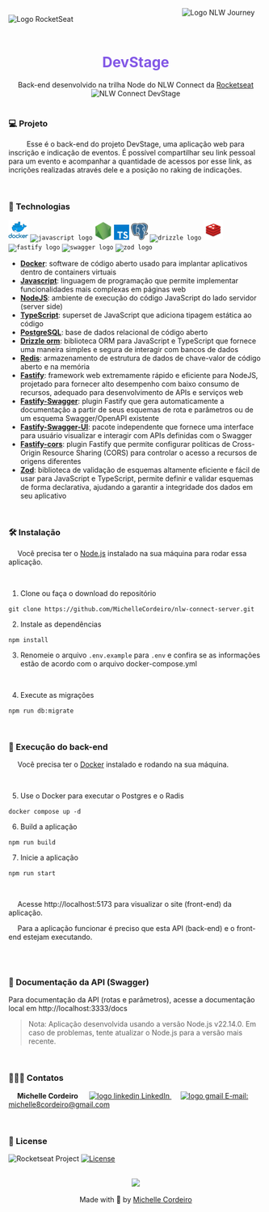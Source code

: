 <!-- Banner session -->
<p>
  <img src="https://i.postimg.cc/xT5jvJXF/rocketseat-logo-gray-dark.png" alt="Logo RocketSeat" width="180" align="left" style="padding-top:13px">
  <img src="https://i.postimg.cc/Y2ghWCNJ/nlw-connect.png" alt="Logo NLW Journey" title="Logo NLW Connect" width="160" align="right">
</p>
<br><br><br>

<!-- About session -->
<h1 align="center" style="color:#8257e6">DevStage</h1>

<div align="center">
  Back-end desenvolvido na trilha Node do NLW Connect da <a href="https://www.rocketseat.com.br/" target="_blank">Rocketseat</a>

<br>

  <img src="https://i.postimg.cc/brvC4BRn/Group-1.png" alt="NLW Connect DevStage" width="800">
  <!-- <video controls src="https://github.com/MichelleCordeiro/nlw-expert-react-notes/assets/42891377/27842410-bae5-4d2e-96ca-3c512a9792fe" title="App Notes" width="900"></video> -->
</div>

<br>

<!-- Infos session -->
<h3> 💻 Projeto </h3>

&emsp; &emsp; Esse é o back-end do projeto DevStage, uma aplicação web para inscrição e indicação de eventos. É possível compartilhar seu link pessoal para um evento e acompanhar a quantidade de acessos por esse link, as incrições realizadas através dele e a posição no raking de indicações.

<!-- &emsp; &emsp; Aplicação está disponível <a href="https://nlw-notes-eta.vercel.app/" target="_blank">aqui</a> -->

<br>

<!-- Tools session -->
<h3> 🚀 Technologias </h3>

<p>
  <code><img height="39" alt="docker logo" src="https://raw.githubusercontent.com/github/explore/80688e429a7d4ef2fca1e82350fe8e3517d3494d/topics/docker/docker.png"></code>
  <code><img height="35" alt="javascript logo" src="https://i0.wp.com/pt.mundobabushka.com/wp-content/uploads/sites/5/2016/03/js-logo.png?fit=500%2C500&ssl=1"></code>
  <code><img height="35" alt="nodejs logo" src="https://raw.githubusercontent.com/github/explore/80688e429a7d4ef2fca1e82350fe8e3517d3494d/topics/nodejs/nodejs.png"></code>
  <code><img height="30" alt="typescript logo" src="https://raw.githubusercontent.com/github/explore/80688e429a7d4ef2fca1e82350fe8e3517d3494d/topics/typescript/typescript.png"></code>
  <code><img height="33" alt="postresql logo" src="https://raw.githubusercontent.com/github/explore/80688e429a7d4ef2fca1e82350fe8e3517d3494d/topics/postgresql/postgresql.png"></code>
  <code><img height="33" alt="drizzle logo" src="https://i.postimg.cc/L4ZNgLb2/drizzle-orm.png"></code>
  <code><img height="39" alt="redis logo" src="https://raw.githubusercontent.com/github/explore/80688e429a7d4ef2fca1e82350fe8e3517d3494d/topics/redis/redis.png"></code>
  <code><img height="37" alt="fastify logo" src="https://i.postimg.cc/N0bHxgCQ/fastify.png"></code>
  <code><img height="32" alt="swagger logo" src="https://i.postimg.cc/wBSQNx13/swagger-logo.png"></code>
  <code><img height="30" alt="zod logo" src="https://i.postimg.cc/LXLB3dPD/zod-logo.png"></code>
</p>

- **[Docker](https://www.docker.com/)**: software de código aberto usado para implantar aplicativos dentro de containers virtuais
- **[Javascript](https://www.javascript.com/)**: linguagem de programação que permite implementar funcionalidades mais complexas em páginas web
- **[NodeJS](https://nodejs.org/)**: ambiente de execução do código JavaScript do lado servidor (server side)
- **[TypeScript](https://www.typescriptlang.org/)**: superset de JavaScript que adiciona tipagem estática ao código
- **[PostgreSQL](https://www.postgresql.org/)**: base de dados relacional de código aberto
- **[Drizzle orm](https://orm.drizzle.team/)**: biblioteca ORM para JavaScript e TypeScript que fornece uma maneira simples e segura de interagir com bancos de dados
- **[Redis](https://redis.io/)**: armazenamento de estrutura de dados de chave-valor de código aberto e na memória
- **[Fastify](https://fastify.dev/)**: framework web extremamente rápido e eficiente para NodeJS, projetado para fornecer alto desempenho com baixo consumo de recursos, adequado para desenvolvimento de APIs e serviços web
- **[Fastify-Swagger](https://github.com/fastify/fastify-swagger)**: plugin Fastify que gera automaticamente a documentação a partir de seus esquemas de rota e parâmetros ou de um esquema Swagger/OpenAPI existente
- **[Fastify-Swagger-UI](https://github.com/fastify/fastify-swagger-ui)**: pacote independente que fornece uma interface para usuário visualizar e interagir com APIs definidas com o Swagger
- **[Fastify-cors](https://github.com/fastify/fastify-cors)**: plugin Fastify que permite configurar políticas de Cross-Origin Resource Sharing (CORS) para controlar o acesso a recursos de origens diferentes
- **[Zod](https://zod.dev/)**: biblioteca de validação de esquemas altamente eficiente e fácil de usar para JavaScript e TypeScript, permite definir e validar esquemas de forma declarativa, ajudando a garantir a integridade dos dados em seu aplicativo

<br>

<!-- Learnning session -->
<!-- <h3> 👩‍💻 Aprendizado </h3>
<table>
  <tr>
    <td>
      <li>HTML/ CSS </li>
      <li>React</li>
      <li>TypeScript</li>
      <li>Tailwind</li>
      <li>Tailwind Merge</li>
    </td>
    <td>
      <li>DayJS</li>
      <li>Lucide react</li>
      <li>Pagination</li>
      <li>Search</li>
      <li>Boas práticas</li>
    </td>
    <td>
      <li>React hooks</li>
      <li>URL state</li>
      <li>ComponentProps</li>
      <li>Desestruturação</li>
      <li>Deploy na Vercel</li>
    </td>
  </tr>
</table>


<br> -->

<!-- Estructure session -->
<!-- <h3> 🗃️ Estrutura de pastas </h3>

```
├── 📁 public: arquivos públicos
├── 📁 src: arquivos do projeto
│   ├── 📁 assets: arquivos de imagem
│   ├── 📁 components: pasta com componentes da aplicação
│   ├──├── 📁 table: componentes que compões a tabela
│   │   ├── attendee-list.tsx
│   │   ├── header.tsx
│   │   ├── icon-button.tsx
│   │   ├── nav-link.tsx
│   ├── app.tsx: arquivo que contém a aplicação
│   ├── index.css: arquivo de estilização com a inicialização do Tailwind
│   ├── main.tsx: arquivo com a inicialização do React
├── index.html: arquivo com a estrutura da aplicação
```

<br> -->

<!-- Execution session -->
<h3> 🛠️ Instalação </h3>

&emsp; Você precisa ter o [Node.js](https://nodejs.org/en/) instalado na sua máquina para rodar essa aplicação.

<br>

1. Clone ou faça o download do repositório

```
git clone https://github.com/MichelleCordeiro/nlw-connect-server.git
```

2. Instale as dependências

```
npm install
```

3. Renomeie o arquivo `.env.example` para `.env` e confira se as informações estão de acordo com o arquivo docker-compose.yml

<br>

<!-- ```
DATABASE_URL=""

````-->

4. Execute as migrações

```
npm run db:migrate
```

<br>

<h3> 🚀 Execução do back-end </h3>

&emsp; Você precisa ter o [Docker](https://docs.docker.com/get-started/get-docker/) instalado e rodando na sua máquina.

<br>

5. Use o Docker para executar o Postgres e o Radis

```
docker compose up -d
```

6. Build a aplicação

```
npm run build
```

7. Inicie a aplicação

```
npm run start
```

<br>

&emsp; Acesse http://localhost:5173 para visualizar o site (front-end) da aplicação.

&emsp; Para a aplicação funcionar é preciso que esta API (back-end) e o front-end estejam executando.

<br>

<!-- Future implementations session -->
<!-- <h2> 🔮 Implementações futuras: </h2>

- [ ] listar eventos
- [ ] gerir o cadastro dos eventos
- [ ] listar participantes de determinado evento, com e sem check-in
- [ ] gerir o cadastro dos participantes
- [ ] fazer o check-in manualmente na aplicação

<br> -->

<br>

<h3> 📝 Documentação da API (Swagger) </h3>

Para documentação da API (rotas e parâmetros), acesse a documentação local em http://localhost:3333/docs

<!-- o link: https://nlw-unite-nodejs.onrender.com/docs -->

> Nota: Aplicação desenvolvida usando a versão Node.js v22.14.0. Em caso de problemas, tente atualizar o Node.js para a versão mais recente.

<br>

<!-- ## 🌐 Deploy

Esta API foi hospedada diretamente no Render.

O deployment pode ser acessado no seguinte endereço:

```

https://nlw-unite-pass-in.onrender.com/

```

> Nota: Como está hospedado em um serviço gratuito, a aplicação 'hiberna' após 15 minutos de inatividade. Se você estiver tentando acessar o site e o BackEnd não responder, basta aguardar, pois ele estará 'inicializando' os serviços.

<br> -->

<!-- Contacts session -->

<h3> 👩🏼‍💻 Contatos </h3>

<p>
  <strong>&emsp; Michelle Cordeiro</strong> &emsp;
  <a href="https://www.linkedin.com/in/michelle-cordeiro/">
    <img src="https://github.com/MichelleCordeiro/MichelleCordeiro/blob/main/logos/linkedin.png?raw=true" alt="logo linkedin" width="20" /> LinkedIn
  </a> &emsp;
  <a href="michelle8cordeiro@gmail.com">
    <img src="https://github.com/MichelleCordeiro/MichelleCordeiro/blob/main/logos/gmail.png?raw=true" alt="logo gmail" width="20"/>
    E-mail: michelle8cordeiro@gmail.com
  </a>
</p>

<br>

<!-- Licences session -->
<h3 align="left"> 📝 License </h3>

<p>
  <img src="https://img.shields.io/static/v1?label=Rocketseat&message=Education&color=8257e5&labelColor=202024" alt="Rocketseat Project" />
  <a href="LICENSE"><img  src="https://img.shields.io/static/v1?label=License&message=MIT&color=8257e5&labelColor=202024" alt="License"></a>
</p>
<br>
<!--END_SECTION:licenses-->

<!--START_SECTION:footer-->
<div align="center">
  <img src="https://raw.githubusercontent.com/catppuccin/catppuccin/main/assets/footers/gray0_ctp_on_line.svg?sanitize=true" height="70" />

Made with 💜 by <a href="https://www.linkedin.com/in/michelle-cordeiro/">Michelle Cordeiro</a>

</div>
<!--END_SECTION:footer-->
